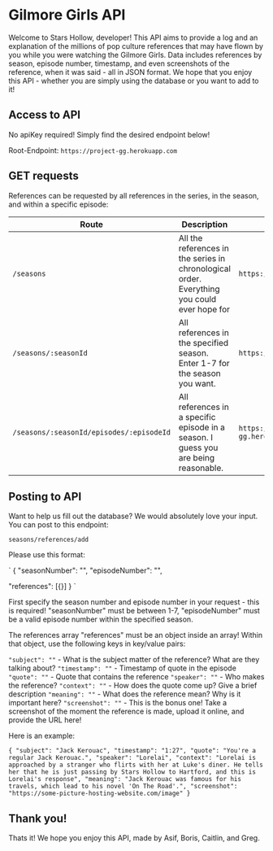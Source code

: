 # Gilmore Girls API

Welcome to Stars Hollow, developer! This API aims to provide a log and an explanation of the millions of pop culture references that may have flown by you while you were watching the Gilmore Girls. Data includes references by season, episode number, timestamp, and even screenshots of the reference, when it was said - all in JSON format. We hope that you enjoy this API - whether you are simply using the database or you want to add to it!

## Access to API

No apiKey required! Simply find the desired endpoint below!

Root-Endpoint: `https://project-gg.herokuapp.com`

## GET requests

References can be requested by all references in the series, in the season, and within a specific episode:

| Route                                    | Description                                                                                 | Example                                                 |
| ---------------------------------------- | ------------------------------------------------------------------------------------------- | ------------------------------------------------------- |
| `/seasons`                               | All the references in the series in chronological order. Everything you could ever hope for | `https://project-gg.herokuapp.com/`                     |
| `/seasons/:seasonId`                     | All references in the specified season. Enter 1-7 for the season you want.                  | `https://project-gg.herokuapp.com/3`                    |
| `/seasons/:seasonId/episodes/:episodeId` | All references in a specific episode in a season. I guess you are being reasonable.         | `https://project-gg.herokuapp.com/seasons/1/episodes/2` |

## Posting to API

Want to help us fill out the database? We would absolutely love your input. You can post to this endpoint:

`seasons/references/add`

Please use this format:

`
{
"seasonNumber": "",
"episodeNumber": "",

"references": [{}]
}
`

First specify the season number and episode number in your request - this is required!
"seasonNumber" must be between 1-7, "episodeNumber" must be a valid episode number within the specified season.

The references array
"references" must be an object inside an array! Within that object, use the following keys in key/value pairs:

`"subject": ""` - What is the subject matter of the reference? What are they talking about?
`"timestamp": ""` - Timestamp of quote in the episode
`"quote": ""` - Quote that contains the reference
`"speaker": ""` - Who makes the reference?
`"context": ""` - How does the quote come up? Give a brief description
`"meaning": ""` - What does the reference mean? Why is it important here?
`"screenshot": ""` - This is the bonus one! Take a screenshot of the moment the reference is made, upload it online, and provide the URL here!

Here is an example:

`{
  "subject": "Jack Kerouac",
  "timestamp": "1:27",
  "quote": "You're a regular Jack Kerouac.",
  "speaker": "Lorelai",
  "context": "Lorelai is approached by a stranger who flirts with her at Luke's diner. He tells her that he is just passing by Stars Hollow to Hartford, and this is Lorelai's response",
  "meaning": "Jack Kerouac was famous for his travels, which lead to his novel 'On The Road'.",
  "screenshot": "https://some-picture-hosting-website.com/image"
}`

## Thank you!

Thats it! We hope you enjoy this API, made by Asif, Boris, Caitlin, and Greg.

